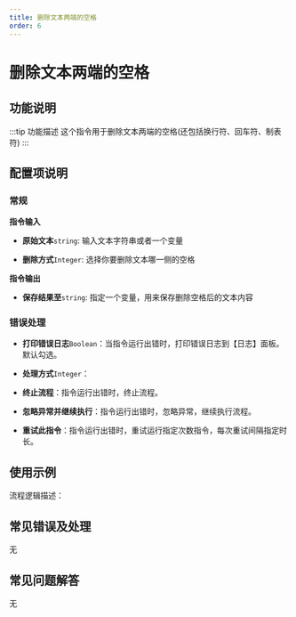 ```yaml
---
title: 删除文本两端的空格
order: 6
---
```


# 删除文本两端的空格

## 功能说明

:::tip 功能描述
这个指令用于删除文本两端的空格(还包括换行符、回车符、制表符)
:::

## 配置项说明

### 常规

**指令输入**

- **原始文本**`string`: 输入文本字符串或者一个变量

- **删除方式**`Integer`: 选择你要删除文本哪一侧的空格


**指令输出**

- **保存结果至**`string`: 指定一个变量，用来保存删除空格后的文本内容

### 错误处理

- **打印错误日志**`Boolean`：当指令运行出错时，打印错误日志到【日志】面板。默认勾选。

- **处理方式**`Integer`：

 - **终止流程**：指令运行出错时，终止流程。

 - **忽略异常并继续执行**：指令运行出错时，忽略异常，继续执行流程。

 - **重试此指令**：指令运行出错时，重试运行指定次数指令，每次重试间隔指定时长。

## 使用示例

流程逻辑描述：

## 常见错误及处理

无

## 常见问题解答

无

